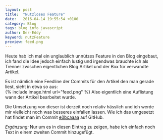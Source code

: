 ```yaml
---
layout: post
title:  "Nutzloses Feature"
date:   2016-04-14 19:55:54 +0100
category: Blog
tags: blog info javascript
author: Der-Eddy
keyword: nutzFeature
preview: feed.png
---
```

Heute hab ich mal ein unglaublich unnützes Feature in den Blog eingebaut, ich fand die Idee jedoch einfach lustig und irgendwas brauchte ich als Trenner zwischen eigentlichen Blog Artikel und der Box für verwandte Artikel.

Es ist nämlich eine Feedline der Commits für den Artikel den man gerade liest, sieht in etwa so aus:  
{% include image.html url="feed.png" %}
Also eigentlich eine Auflistung wann der Artikel bearbeitet wurde.

Die Umsetzung von dieser ist derzeit noch relativ hässlich und ich werde mir vielleicht noch was besseres einfallen lassen. Wie ich das umgesetzt hat findet man im Commit [e0bcaaaa](https://github.com/Der-Eddy/blog/commit/e0bcaaaaf596a9bebd8ed8cfa5c1dc8dc2a27876) auf GitHub.

*Ergänzung:*
Nur um es in diesen Eintrag zu zeigen, habe ich einfach noch Text in einem zweiten Commit hinzugefügt.
